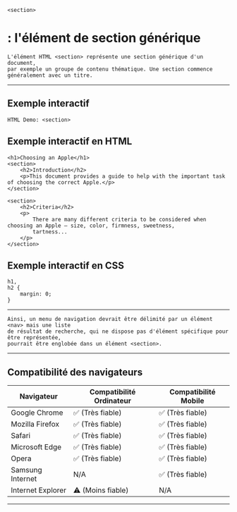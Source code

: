     <section> 
# **: l'élément de section générique**


    L'élément HTML <section> représente une section générique d'un document, 
    par exemple un groupe de contenu thématique. Une section commence généralement avec un titre.

---



## **Exemple interactif**

    HTML Demo: <section>


## **Exemple interactif en HTML**

    <h1>Choosing an Apple</h1>
    <section>
        <h2>Introduction</h2>
        <p>This document provides a guide to help with the important task of choosing the correct Apple.</p>
    </section>

    <section>
        <h2>Criteria</h2>
        <p>
            There are many different criteria to be considered when choosing an Apple — size, color, firmness, sweetness,
            tartness...
        </p>
    </section>


## **Exemple interactif en CSS**

    h1,
    h2 {
        margin: 0;
    }

---



    Ainsi, un menu de navigation devrait être délimité par un élément <nav> mais une liste 
    de résultat de recherche, qui ne dispose pas d'élément spécifique pour être représentée, 
    pourrait être englobée dans un élément <section>.

---


## **Compatibilité des navigateurs**

| Navigateur          | Compatibilité Ordinateur | Compatibilité Mobile |
|---------------------|--------------------------|----------------------|
| Google Chrome       | ✅ (Très fiable)         | ✅ (Très fiable)     |
| Mozilla Firefox     | ✅ (Très fiable)         | ✅ (Très fiable)     |
| Safari              | ✅ (Très fiable)         | ✅ (Très fiable)     |
| Microsoft Edge      | ✅ (Très fiable)         | ✅ (Très fiable)     |
| Opera               | ✅ (Très fiable)         | ✅ (Très fiable)     |
| Samsung Internet    | N/A                      | ✅ (Très fiable)     |
| Internet Explorer   | ⚠️ (Moins fiable)        | N/A                  |

---